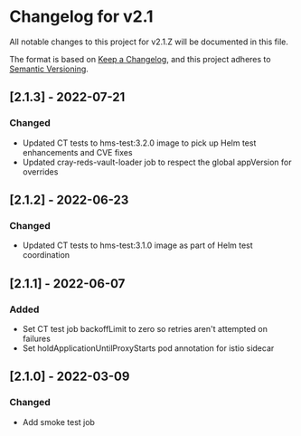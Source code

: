 # Changelog for v2.1

All notable changes to this project for v2.1.Z will be documented in this file.

The format is based on [Keep a Changelog](https://keepachangelog.com/en/1.0.0/),
and this project adheres to [Semantic Versioning](https://semver.org/spec/v2.0.0.html).

## [2.1.3] - 2022-07-21

### Changed

- Updated CT tests to hms-test:3.2.0 image to pick up Helm test enhancements and CVE fixes
- Updated cray-reds-vault-loader job to respect the global appVersion for overrides

## [2.1.2] - 2022-06-23

### Changed

- Updated CT tests to hms-test:3.1.0 image as part of Helm test coordination

## [2.1.1] - 2022-06-07

### Added

- Set CT test job backoffLimit to zero so retries aren't attempted on failures
- Set holdApplicationUntilProxyStarts pod annotation for istio sidecar

## [2.1.0] - 2022-03-09

### Changed

- Add smoke test job
